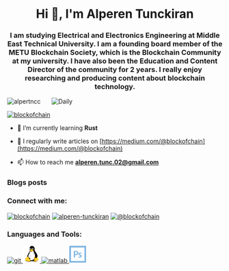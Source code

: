 <h1 align="center">Hi 👋, I'm Alperen Tunckiran</h1>
<h3 align="center">I am studying Electrical and Electronics Engineering at Middle East Technical University. I am a founding board member of the METU Blockchain Society, which is the Blockchain Community at my university. I have also been the Education and Content Director of the community for 2 years. I really enjoy researching and producing content about blockchain technology.</h3>
<img align="right" alt="Daily" width="400" src="https://imgyukle.com/f/2022/12/30/JKeucf.jpeg" >

<p align="left"> <img src="https://komarev.com/ghpvc/?username=alpertncc&label=Profile%20views&color=0e75b6&style=flat" alt="alpertncc" /> </p>

<p align="left"> <a href="https://twitter.com/blockofchain" target="blank"><img src="https://img.shields.io/twitter/follow/blockofchain?logo=twitter&style=for-the-badge" alt="blockofchain" /></a> </p>

- 🌱 I’m currently learning **Rust**

- 📝 I regularly write articles on [https://medium.com/@blockofchain](https://medium.com/@blockofchain)

- 📫 How to reach me **alperen.tunc.02@gmail.com**

### Blogs posts
<!-- BLOG-POST-LIST:START -->
<!-- BLOG-POST-LIST:END -->

<h3 align="left">Connect with me:</h3>
<p align="left">
<a href="https://twitter.com/blockofchain" target="blank"><img align="center" src="https://raw.githubusercontent.com/rahuldkjain/github-profile-readme-generator/master/src/images/icons/Social/twitter.svg" alt="blockofchain" height="30" width="40" /></a>
<a href="https://linkedin.com/in/alperen-tunckiran" target="blank"><img align="center" src="https://raw.githubusercontent.com/rahuldkjain/github-profile-readme-generator/master/src/images/icons/Social/linked-in-alt.svg" alt="alperen-tunckiran" height="30" width="40" /></a>
<a href="https://medium.com/@blockofchain" target="blank"><img align="center" src="https://raw.githubusercontent.com/rahuldkjain/github-profile-readme-generator/master/src/images/icons/Social/medium.svg" alt="@blockofchain" height="30" width="40" /></a>
</p>

<h3 align="left">Languages and Tools:</h3>
<p align="left"> <a href="https://git-scm.com/" target="_blank" rel="noreferrer"> <img src="https://www.vectorlogo.zone/logos/git-scm/git-scm-icon.svg" alt="git" width="40" height="40"/> </a> <a href="https://www.linux.org/" target="_blank" rel="noreferrer"> <img src="https://raw.githubusercontent.com/devicons/devicon/master/icons/linux/linux-original.svg" alt="linux" width="40" height="40"/> </a> <a href="https://www.mathworks.com/" target="_blank" rel="noreferrer"> <img src="https://upload.wikimedia.org/wikipedia/commons/2/21/Matlab_Logo.png" alt="matlab" width="40" height="40"/> </a> <a href="https://www.photoshop.com/en" target="_blank" rel="noreferrer"> <img src="https://raw.githubusercontent.com/devicons/devicon/master/icons/photoshop/photoshop-line.svg" alt="photoshop" width="40" height="40"/> </a> </p>
